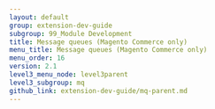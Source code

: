 ```yaml
---
layout: default
group: extension-dev-guide
subgroup: 99_Module Development
title: Message queues (Magento Commerce only)
menu_title: Message queues (Magento Commerce only)
menu_order: 16
version: 2.1
level3_menu_node: level3parent
level3_subgroup: mq
github_link: extension-dev-guide/mq-parent.md
---
```

